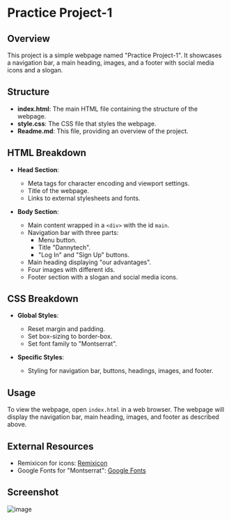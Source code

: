 # Practice Project-1

## Overview
This project is a simple webpage named "Practice Project-1". It showcases a navigation bar, a main heading, images, and a footer with social media icons and a slogan.

## Structure
- **index.html**: The main HTML file containing the structure of the webpage.
- **style.css**: The CSS file that styles the webpage.
- **Readme.md**: This file, providing an overview of the project.

## HTML Breakdown
- **Head Section**:
  - Meta tags for character encoding and viewport settings.
  - Title of the webpage.
  - Links to external stylesheets and fonts.

- **Body Section**:
  - Main content wrapped in a `<div>` with the id `main`.
  - Navigation bar with three parts:
    - Menu button.
    - Title "Dannytech".
    - "Log In" and "Sign Up" buttons.
  - Main heading displaying "our advantages".
  - Four images with different ids.
  - Footer section with a slogan and social media icons.

## CSS Breakdown
- **Global Styles**:
  - Reset margin and padding.
  - Set box-sizing to border-box.
  - Set font family to "Montserrat".

- **Specific Styles**:
  - Styling for navigation bar, buttons, headings, images, and footer.

## Usage
To view the webpage, open `index.html` in a web browser. The webpage will display the navigation bar, main heading, images, and footer as described above.

## External Resources
- Remixicon for icons: [Remixicon](https://cdn.jsdelivr.net/npm/remixicon@4.3.0/fonts/remixicon.css)
- Google Fonts for "Montserrat": [Google Fonts](https://fonts.googleapis.com/css2?family=Montserrat:ital,wght@0,100..900;1,100..900&display=swap)

## Screenshot

  ![image](https://github.com/user-attachments/assets/732b55b2-50ae-4dc5-95b3-b2fbb17ccb68)

